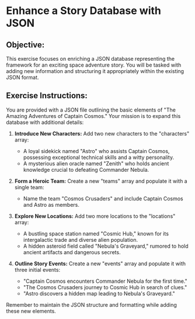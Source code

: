 # Enhance a Story Database with JSON

## Objective:
This exercise focuses on enriching a JSON database representing the framework for an exciting space adventure story. You will be tasked with adding new information and structuring it appropriately within the existing JSON format.


## Exercise Instructions:

You are provided with a JSON file outlining the basic elements of "The Amazing Adventures of Captain Cosmos." Your mission is to expand this database with additional details:

1. **Introduce New Characters:**  Add two new characters to the "characters" array:
    - A loyal sidekick named "Astro" who assists Captain Cosmos, possessing exceptional technical skills and a witty personality.
    - A mysterious alien oracle named "Zenith" who holds ancient knowledge crucial to defeating Commander Nebula.

2. **Form a Heroic Team:** Create a new "teams" array and populate it with a single team:
   - Name the team "Cosmos Crusaders" and include Captain Cosmos and Astro as members.

3. **Explore New Locations:** Add two more locations to the "locations" array:
   - A bustling space station named "Cosmic Hub," known for its intergalactic trade and diverse alien population.
   - A hidden asteroid field called "Nebula's Graveyard," rumored to hold ancient artifacts and dangerous secrets.

4. **Outline Story Events:** Create a new "events" array and populate it with three initial events:
    - "Captain Cosmos encounters Commander Nebula for the first time."
    - "The Cosmos Crusaders journey to Cosmic Hub in search of clues."
    - "Astro discovers a hidden map leading to Nebula's Graveyard."



Remember to maintain the JSON structure and formatting while adding these new elements.